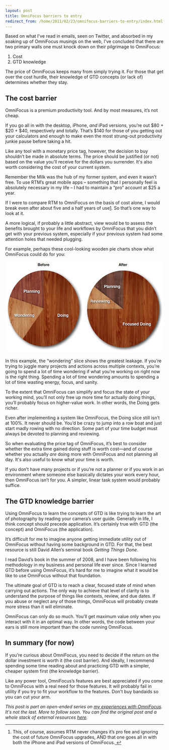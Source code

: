 ```yaml
---
layout: post
title: OmniFocus barriers to entry
redirect_from: /home/2011/02/23/omnifocus-barriers-to-entry/index.html
---
```

<p>Based on what I've read in emails, seen on Twitter, and absorbed in my soaking up of OmniFocus musings on the web, I've concluded that there are two primary walls one must knock down on their pilgrimage to OmniFocus:
<ol>
<li>Cost</li>
<li>GTD knowledge</li>
</ol>
<p>The price of OmniFocus keeps many from simply trying it.  For those that get over the cost hurdle, their knowledge of GTD concepts (or lack of) determines whether they stay.</p>
<h2 id="thecostbarrier">The cost barrier</h2>
<p>OmniFocus is a premium productivity tool. And by most measures, it’s not cheap.</p>
<p>If you go all in with the desktop, iPhone, <em>and</em> iPad versions, you’re out $80 + $20 + $40, respectively and totally. That’s $140 for those of you getting out your calculators and enough to make even the most strung-out productivity junkie pause before taking a hit.</p>
<p>Like any tool with a monetary price tag, however, the decision to buy shouldn’t be made in absolute terms. The price should be justified (or not) based on the value you’ll receive for the dollars you surrender. It's also worth considering the cost of your current system.</p>
<p>Remember the Milk was the hub of my former system, and even it wasn’t free.  To use RTM’s great mobile apps – something that I personally feel is absolutely necessary in my life – I had to maintain a “pro” account at $25 a year.</p>
<p>If I were to compare RTM to OmniFocus on the basis of cost alone, I would break even after about five and a half years of use<a id="fnref:f2" class="footnote" title="see footnote" href="#fn:f2">1</a>. So that’s one way to look at it.</p>
<p>A more logical, if probably a little abstract, view would be to assess the benefits brought to your life and workflows by OmniFocus that you didn’t get with your previous system, especially if your previous system had some attention holes that needed plugging.</p>
<p>For example, perhaps these cool-looking wooden pie charts show what OmniFocus could do for you:</p>
<p><a href="/img/before-after-pie-charts-pe.png"><img class="aligncenter size-full wp-image-3504" title="before-after-pie-charts-pe" src="/img/before-after-pie-charts-pe.png" alt="" width="537" height="291" /></a></p>
<p>In this example, the “wondering” slice shows the greatest leakage.  If you’re trying to juggle many projects and actions across multiple contexts, you’re going to spend a lot of time wondering if what you’re working on right now is the right thing. Spending a lot of time wondering amounts to spending a lot of time wasting energy, focus, and sanity.</p>
<p>To the extent that OmniFocus can simplify and focus the state of your working mind, you’ll not only free up more time for actually doing things, you’ll probably focus on higher-value work. In other words, the Doing gets richer.</p>
<p>Even after implementing a system like OmniFocus, the Doing slice still isn’t at 100%. It never should be.  You’d be crazy to jump into a row boat and just start madly rowing with no direction.  Some part of your time budget must always be devoted to planning and reviewing.</p>
<p>So when evaluating the price tag of OmniFocus, it’s best to consider whether the extra time gained doing stuff is worth cost—and of course whether you actually <em>are</em> doing more with OmniFocus and not planning all day. It's also useful to know what your time is worth.</p>
<p>If you don’t have many projects or if you’re not a planner or if you work in an environment where someone else basically dictates your work every hour, then OmniFocus isn’t for you. A simpler, linear task system would probably suffice.</p>
<h2 id="theknowledgebarrier">The GTD knowledge barrier</h2>
<p>Using OmniFocus to learn the concepts of GTD is like trying to learn the art of photography by reading your camera’s user guide. Generally in life, I think concept should precede application.  It’s certainly true with GTD (the concept) and OmniFocus (the application).</p>
<p>It’s difficult for me to imagine anyone getting immediate utility out of OmniFocus without having some background in GTD.  For that, the best resource is still David Allen’s seminal book <em>Getting Things Done</em>.</p>
<p>I read David’s book in the summer of 2008, and I have been following his methodology in my business and personal life ever since.  Since I learned GTD before using OmniFocus, it’s hard for me to imagine what it would be like to use OmniFocus without that foundation.</p>
<p>The ultimate goal of GTD is to reach a clear, focused state of mind when carrying out actions. The only way to achieve that level of clarity is to understand the purpose of things like contexts, review, and due dates. If you abuse or neglect any of those things, OmniFocus will probably create more stress than it will eliminate.</p>
<p>OmniFocus can only do so much. You'll get maximum value only when you interact with it in an optimal way. In other words, the code between your ears is still more important than the code running OmniFocus.</p>
<h2 id="insummary">In summary (for now)</h2>
<p>If you’re curious about OmniFocus, you need to decide if the return on the dollar investment is worth it (the cost barrier).  And ideally, I recommend spending some time reading about and practicing GTD with a simpler, cheaper system first (the knowledge barrier).</p>
<p>Like any power tool, OmniFocus’s features are best appreciated if you come to OmniFocus with a real need for those features. It will probably fail in utility if you try to fit your workflow to the features. Don't buy bandaids so you can cut your arm.</p>
<p><em>This post is part an open-ended series on <a href="http://www.practicallyefficient.com/tag/omnifocus">my experiences with OmniFocus</a>. It's not the last. More to follow soon. You can find the original post and a whole stack of external resources <a href="http://www.practicallyefficient.com/2011/02/01/learning-omnifocus/">here</a>.</em></p>
<p><!-- #OmniFocus  --></p>
<div class="footnotes">
<hr />
<ol>
<li id="fn:f2">This, of course, assumes RTM never changes it’s pro fee and ignoring the cost of future OmniFocus upgrades, AND that one goes all in with both the iPhone and iPad versions of OmniFocus.<a class="reversefootnote" title="return to article" href="#fnref:f2"> ↩</a></li>
</ol>
</div>
